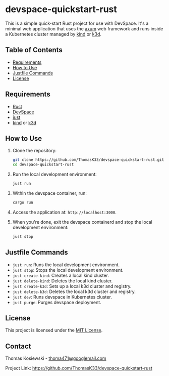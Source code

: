 # devspace-quickstart-rust

This is a simple quick-start Rust project for use with DevSpace.
It's a minimal web application that uses the [axum](https://crates.io/crates/axum) web framework and runs inside a Kubernetes cluster managed by [kind](https://kind.sigs.k8s.io/) or [k3d](https://k3d.io/).

## Table of Contents

- [Requirements](#requirements)
- [How to Use](#how-to-use)
- [Justfile Commands](#justfile-commands)
- [License](#license)

## Requirements

- [Rust](https://www.rust-lang.org/tools/install)
- [DevSpace](https://devspace.sh/cli/docs/getting-started/installation)
- [just](https://github.com/casey/just)
- [kind](https://kind.sigs.k8s.io/docs/user/quick-start/#installation) or [k3d](https://k3d.io/#installation)

## How to Use

1. Clone the repository:

    ```sh
    git clone https://github.com/ThomasK33/devspace-quickstart-rust.git
    cd devspace-quickstart-rust
    ```

2. Run the local development environment:

    ```sh
    just run
    ```

3. Within the devspace container, run:

    ```sh
    cargo run
    ```

4. Access the application at: `http://localhost:3000`.

5. When you're done, exit the devspace containerd and stop the local development environment:

    ```sh
    just stop
    ```

## Justfile Commands

- `just run`: Runs the local development environment.
- `just stop`: Stops the local development environment.
- `just create-kind`: Creates a local kind cluster.
- `just delete-kind`: Deletes the local kind cluster.
- `just create-k3d`: Sets up a local k3d cluster and registry.
- `just delete-k3d`: Deletes the local k3d cluster and registry.
- `just dev`: Runs devspace in Kubernetes cluster.
- `just purge`: Purges devspace deployment.

## License

This project is licensed under the [MIT License](https://opensource.org/licenses/MIT).

## Contact

Thomas Kosiewski - <thoma471@googlemail.com>

Project Link: <https://github.com/ThomasK33/devspace-quickstart-rust>
